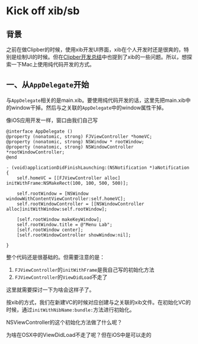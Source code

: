 # Kick off xib/sb

## 背景

之前在做Clipber的时候，使用xib开发UI界面，xib在个人开发时还是很爽的，特别是绘制UI的时候。但在[Clipber开发总结](../Clipber/Clipber开发总结.md)中也提到了xib的一些问题。所以，想探索一下Mac上使用纯代码开发的方式。

## 一、从`AppDelegate`开始

与`AppDelegate`相关的是main.xib。要使用纯代码开发的话，这里先把main.xib中的window干掉。然后与之关联的`AppDelegate`中的window属性干掉。

像iOS应用开发一样，窗口由我们自己写
```objc
@interface AppDelegate ()
@property (nonatomic, strong) FJViewController *homeVC;
@property (nonatomic, strong) NSWindow * rootWindow;
@property (nonatomic, strong) NSWindowController *rootWindowController;
@end

- (void)applicationDidFinishLaunching:(NSNotification *)aNotification {
    self.homeVC = [[FJViewController alloc] initWithFrame:NSMakeRect(100, 100, 500, 500)];
    
    self.rootWindow = [NSWindow windowWithContentViewController:self.homeVC];
    self.rootWindowController = [[NSWindowController alloc]initWithWindow:self.rootWindow];
    
    [self.rootWindow makeKeyWindow];
    self.rootWindow.title = @"Menu Lab";
    [self.rootWindow center];
    [self.rootWindowController showWindow:nil];
    
}

```
整个代码还是很基础的。但需要注意的是：
1. `FJViewController`的`initWithFrame`是我自己写的初始化方法
2. `FJViewController`的`ViewDidLoad`不走了

这里就需要探讨一下为啥会这样子了。

按xib的方式，我们在新建VC的时候对应创建与之关联的xib文件。在初始化VC的时候，通过`initWithNibName:bundle:`方法进行初始化。

NSViewController的这个初始化方法做了什么呢？

为啥在OSX中的ViewDidLoad不走了呢？但在iOS中是可以走的